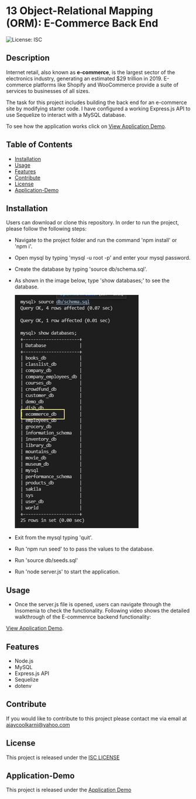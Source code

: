 # 13 Object-Relational Mapping (ORM): E-Commerce Back End

![License: ISC](https://img.shields.io/badge/License-ISC-blue.svg)

## Description
Internet retail, also known as **e-commerce**, is the largest sector of the electronics industry, generating an estimated $29 trillion in 2019. E-commerce platforms like Shopify and WooCommerce provide a suite of services to businesses of all sizes. 

The task for this project includes building the back end for an e-commerce site by modifying starter code. I have configured a working Express.js API to use Sequelize to interact with a MySQL database.

To see how the application works click on [View Application Demo](https://drive.google.com/file/d/1OCIs2dOBlGf0Atb5ZO-5fyFlu5COS1nh/view?usp=sharing).


## Table of Contents 
- [Installation](#installation)
- [Usage](#usage)
- [Features](#features)
- [Contribute](#contribute)
- [License](#license)
- [Application-Demo](#Application-Demo)


## Installation
Users can download or clone this repository. In order to run the project, please follow the following steps:

* Navigate to the project folder and run the command 'npm install' or 'npm i'.

* Open mysql by typing 'mysql -u root -p' and enter your mysql password.

* Create the database by typing 'source db/schema.sql'.

* As shown in the image below, type 'show databases;' to see the database.

  ![Databases](Assets/databases.png)

* Exit from the mysql typing 'quit'.

* Run 'npm run seed' to to pass the values to the database.

* Run 'source db/seeds.sql' 

* Run 'node server.js' to start the application.


## Usage

* Once the server.js file is opened, users can navigate through the Insomenia to check the functionality. Following video shows the detailed walkthrough of the E-commenrce backend functionality:

[View Application Demo](https://drive.google.com/file/d/1OCIs2dOBlGf0Atb5ZO-5fyFlu5COS1nh/view?usp=sharing).


## Features
- Node.js
- MySQL 
- Express.js API
- Sequelize
- dotenv 


## Contribute
If you would like to contribute to this project please contact me via email at ajaycoolkarni@yahoo.com

## License
This project is released under the [ISC LICENSE](https://img.shields.io/badge/License-ISC-blue.svg)

## Application-Demo
This project is released under the [Application Demo](https://drive.google.com/file/d/1OCIs2dOBlGf0Atb5ZO-5fyFlu5COS1nh/view?usp=sharing)
